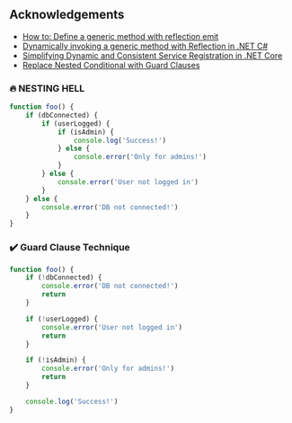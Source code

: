 ## Acknowledgements

- [How to: Define a generic method with reflection emit](https://learn.microsoft.com/en-us/dotnet/fundamentals/reflection/how-to-define-a-generic-method-with-reflection-emit)
- [Dynamically invoking a generic method with Reflection in .NET C#](https://brianlagunas.com/dynamically-invoking-a-generic-method-with-reflection-in-net-c/)
- [Simplifying Dynamic and Consistent Service Registration in .NET Core](https://medium.com/@asad99/simplifying-dynamic-and-consistent-service-registration-in-net-core-fd423c3ca4fe)
- [Replace Nested Conditional with Guard Clauses](https://refactoring.guru/replace-nested-conditional-with-guard-clauses)

### 🔥 **NESTING HELL**

```javascript
function foo() {
    if (dbConnected) {
        if (userLogged) {
            if (isAdmin) {
                console.log('Success!')
            } else {
                console.error('Only for admins!')
            }
        } else {
            console.error('User not logged in')
        }
    } else {
        console.error('DB not connected!')
    }
}
```

### ✔️ **Guard Clause Technique**

```javascript
function foo() {
    if (!dbConnected) {
        console.error('DB not connected!')
        return
    }

    if (!userLogged) {
        console.error('User not logged in')
        return
    }

    if (!isAdmin) {
        console.error('Only for admins!')
        return
    }

    console.log('Success!')
}
```